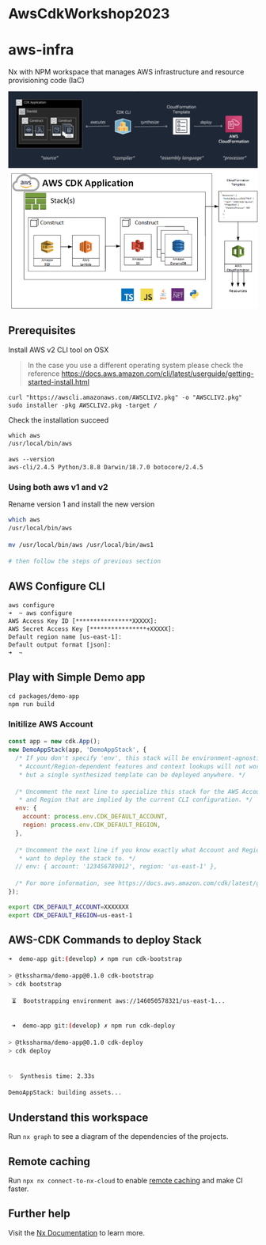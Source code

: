 # AwsCdkWorkshop2023

# aws-infra

Nx with NPM workspace that manages AWS infrastructure and resource provisioning code (IaC)

![](./screens//screen-1.png)
![](./screens//screen-2.png)

## Prerequisites

Install AWS v2 CLI tool on OSX

> In the case you use a different operating system please check the reference https://docs.aws.amazon.com/cli/latest/userguide/getting-started-install.html

```
curl "https://awscli.amazonaws.com/AWSCLIV2.pkg" -o "AWSCLIV2.pkg"
sudo installer -pkg AWSCLIV2.pkg -target /
```

Check the installation succeed

```
which aws
/usr/local/bin/aws

aws --version
aws-cli/2.4.5 Python/3.8.8 Darwin/18.7.0 botocore/2.4.5
```

### Using both aws v1 and v2

Rename version 1 and install the new version

```bash
which aws
/usr/local/bin/aws

mv /usr/local/bin/aws /usr/local/bin/aws1

# then follow the steps of previous section
```

## AWS Configure CLI

```
aws configure 
➜  ~ aws configure
AWS Access Key ID [****************XXXXX]:
AWS Secret Access Key [****************+XXXXX]:
Default region name [us-east-1]:
Default output format [json]:
➜  ~

```

## Play with Simple Demo app 

```
cd packages/demo-app
npm run build
```
### Initilize AWS Account 

```javascript
const app = new cdk.App();
new DemoAppStack(app, 'DemoAppStack', {
  /* If you don't specify 'env', this stack will be environment-agnostic.
   * Account/Region-dependent features and context lookups will not work,
   * but a single synthesized template can be deployed anywhere. */

  /* Uncomment the next line to specialize this stack for the AWS Account
   * and Region that are implied by the current CLI configuration. */
  env: {
    account: process.env.CDK_DEFAULT_ACCOUNT,
    region: process.env.CDK_DEFAULT_REGION,
  },

  /* Uncomment the next line if you know exactly what Account and Region you
   * want to deploy the stack to. */
  // env: { account: '123456789012', region: 'us-east-1' },

  /* For more information, see https://docs.aws.amazon.com/cdk/latest/guide/environments.html */
});

```

```sh
export CDK_DEFAULT_ACCOUNT=XXXXXXX
export CDK_DEFAULT_REGION=us-east-1

```
## AWS-CDK Commands to deploy Stack

```sh
➜  demo-app git:(develop) ✗ npm run cdk-bootstrap       

> @tkssharma/demo-app@0.1.0 cdk-bootstrap
> cdk bootstrap

 ⏳  Bootstrapping environment aws://146050578321/us-east-1...


 ➜  demo-app git:(develop) ✗ npm run cdk-deploy   

> @tkssharma/demo-app@0.1.0 cdk-deploy
> cdk deploy


✨  Synthesis time: 2.33s

DemoAppStack: building assets...
 ```


## Understand this workspace

Run `nx graph` to see a diagram of the dependencies of the projects.

## Remote caching

Run `npx nx connect-to-nx-cloud` to enable [remote caching](https://nx.app) and make CI faster.

## Further help

Visit the [Nx Documentation](https://nx.dev) to learn more.
